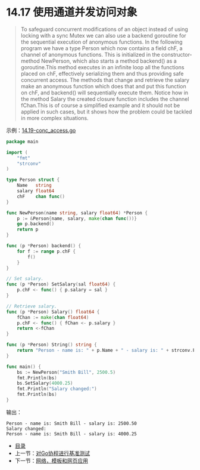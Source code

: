 # 14.17 使用通道并发访问对象

> To safeguard concurrent modifications of an object instead of using locking with a sync Mutex we can also use a backend goroutine for the sequential execution of anonymous functions. In  the  following  program  we  have  a  type  Person  which  now  contains  a  field  chF,  a  channel  of anonymous functions. This is initialized in the constructor-method NewPerson, which also starts a method backend() as a goroutine.This method executes in an infinite loop all the functions placed on chF, effectively serializing them and thus providing safe concurrent access. The methods that change and retrieve the salary make an anonymous function which does that and put this function on chF, and backend() will sequentially execute them. Notice how in the method Salary the created closure function includes the channel fChan.This is of course a simplified example and it should not be applied in such cases, but it shows how the problem could be tackled in more complex situations.

示例：[14.19-conc_access.go](examples/chapter_14/conc_access.go)
```go
package main

import (
	"fmt"
	"strconv"
)

type Person struct {
	Name   string
	salary float64
	chF    chan func()
}

func NewPerson(name string, salary float64) *Person {
	p := &Person{name, salary, make(chan func())}
	go p.backend()
	return p
}

func (p *Person) backend() {
	for f := range p.chF {
		f()
	}
}

// Set salary.
func (p *Person) SetSalary(sal float64) {
	p.chF <- func() { p.salary = sal }
}

// Retrieve salary.
func (p *Person) Salary() float64 {
	fChan := make(chan float64)
	p.chF <- func() { fChan <- p.salary }
	return <-fChan
}

func (p *Person) String() string {
	return "Person - name is: " + p.Name + " - salary is: " + strconv.FormatFloat(p.Salary(), 'f', 2, 64)
}

func main() {
	bs := NewPerson("Smith Bill", 2500.5)
	fmt.Println(bs)
	bs.SetSalary(4000.25)
	fmt.Println("Salary changed:")
	fmt.Println(bs)
}
```
输出：
```
Person - name is: Smith Bill - salary is: 2500.50
Salary changed:
Person - name is: Smith Bill - salary is: 4000.25
```
- [目录](directory.md)
- 上一节：[对Go协程进行基准测试](14.16.md)
- 下一节：[网络，模板和网页应用](15.0.md)
 
